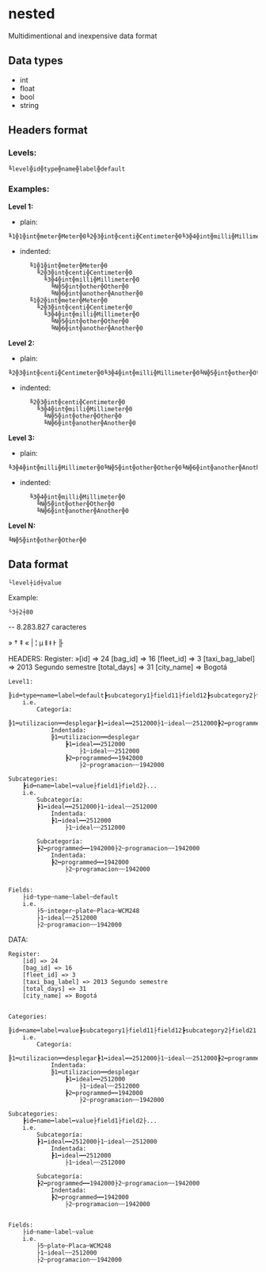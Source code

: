 # nested
Multidimentional and inexpensive data format



## Data types
* int
* float
* bool
* string

## Headers format




### Levels:
```
╚level╬id╬type╬name╬label╬default
```
### Examples:
**Level 1:**
* plain:
```
╚1╬1╬int╬meter╬Meter╬0╚2╬3╬int╬centi╬Centimeter╬0╚3╬4╬int╬milli╬Millimeter╬0╚N╬5╬int╬other╬Other╬0╚N╬6╬int╬another╬Another╬0╚1╬2╬int╬meter╬Meter╬0╚2╬3╬int╬centi╬Centimeter╬0╚3╬4╬int╬milli╬Millimeter╬0╚N╬5╬int╬other╬Other╬0╚N╬6╬int╬another╬Another╬0
```
* indented:
```
      ╚1╬1╬int╬meter╬Meter╬0
        ╚2╬3╬int╬centi╬Centimeter╬0
          ╚3╬4╬int╬milli╬Millimeter╬0
            ╚N╬5╬int╬other╬Other╬0
            ╚N╬6╬int╬another╬Another╬0
      ╚1╬2╬int╬meter╬Meter╬0
        ╚2╬3╬int╬centi╬Centimeter╬0
          ╚3╬4╬int╬milli╬Millimeter╬0
            ╚N╬5╬int╬other╬Other╬0
            ╚N╬6╬int╬another╬Another╬0
```

**Level 2:**
* plain:
```
╚2╬3╬int╬centi╬Centimeter╬0╚3╬4╬int╬milli╬Millimeter╬0╚N╬5╬int╬other╬Other╬0╚N╬6╬int╬another╬Another╬0
```
* indented:
```
      ╚2╬3╬int╬centi╬Centimeter╬0
        ╚3╬4╬int╬milli╬Millimeter╬0
          ╚N╬5╬int╬other╬Other╬0
          ╚N╬6╬int╬another╬Another╬0
```

**Level 3:**
* plain:
```
╚3╬4╬int╬milli╬Millimeter╬0╚N╬5╬int╬other╬Other╬0╚N╬6╬int╬another╬Another╬0
```
* indented:
```
      ╚3╬4╬int╬milli╬Millimeter╬0
        ╚N╬5╬int╬other╬Other╬0
        ╚N╬6╬int╬another╬Another╬0
```

**Level N:**
```
╚N╬5╬int╬other╬Other╬0
```



## Data format


```
└level┼id┼value
```
Example:
```
└3┼2┼80
```


-- 8.283.827 caracteres

»
†
‡
«
|
¦
µ
ǁ
ǂ
Ͱ
╟

HEADERS:
	Register:
		»[id] => 24
        [bag_id] => 16
        [fleet_id] => 3
        [taxi_bag_label] => 2013 Segundo semestre
        [total_days] => 31
        [city_name] => Bogotá


	Level1:
		╠id═type═name═label═default┣subcategory1├field11├field12┣subcategory2├field21├field22
		i.e.
			Categoría:
			╠1═utilizacion══desplegar┣1╍ideal╍╍2512000├1╌ideal╌╌2512000┣2╍programmed╍╍1942000├2╌programacion╌╌1942000
				Indentada:
				╠1═utilizacion══desplegar
					┣1╍ideal╍╍2512000
						├1╌ideal╌╌2512000
					┣2╍programmed╍╍1942000
						├2╌programacion╌╌1942000

	Subcategories:
		┣id╍name╍label╍value├field1├field2├...
		i.e.
			Subcategoría:
			┣1╍ideal╍╍2512000├1╌ideal╌╌2512000
				Indentada:
				┣1╍ideal╍╍2512000
					├1╌ideal╌╌2512000

			Subcategoría:
			┣2╍programmed╍╍1942000├2╌programacion╌╌1942000
				Indentada:
				┣2╍programmed╍╍1942000
					├2╌programacion╌╌1942000


	Fields:
		├id╌type╌name╌label╌default
		i.e.
			├5╌integer╌plate╌Placa╌WCM248
			├1╌ideal╌╌2512000
			├2╌programacion╌╌1942000




DATA:

	Register:
		[id] => 24
        [bag_id] => 16
        [fleet_id] => 3
        [taxi_bag_label] => 2013 Segundo semestre
        [total_days] => 31
        [city_name] => Bogotá


	Categories:
		╠id═name═label═value┣subcategory1├field11├field12┣subcategory2├field21├field22
		i.e.
			Categoría:
			╠1═utilizacion══desplegar┣1╍ideal╍╍2512000├1╌ideal╌╌2512000┣2╍programmed╍╍1942000├2╌programacion╌╌1942000
				Indentada:
				╠1═utilizacion══desplegar
					┣1╍ideal╍╍2512000
						├1╌ideal╌╌2512000
					┣2╍programmed╍╍1942000
						├2╌programacion╌╌1942000

	Subcategories:
		┣id╍name╍label╍value├field1├field2├...
		i.e.
			Subcategoría:
			┣1╍ideal╍╍2512000├1╌ideal╌╌2512000
				Indentada:
				┣1╍ideal╍╍2512000
					├1╌ideal╌╌2512000

			Subcategoría:
			┣2╍programmed╍╍1942000├2╌programacion╌╌1942000
				Indentada:
				┣2╍programmed╍╍1942000
					├2╌programacion╌╌1942000


	Fields:
		├id╌name╌label╌value
		i.e.
			├5╌plate╌Placa╌WCM248
			├1╌ideal╌╌2512000
			├2╌programacion╌╌1942000

